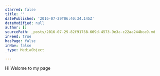 ```yaml
---
starred: false
title: ''
datePublished: '2016-07-29T06:40:34.145Z'
dateModified: null
author: []
sourcePath: _posts/2016-07-29-82f91758-669d-4573-9e3a-c22aa244bca9.md
inFeed: true
hasPage: false
inNav: false
_type: MediaObject

---
```

Hi Welome to my page